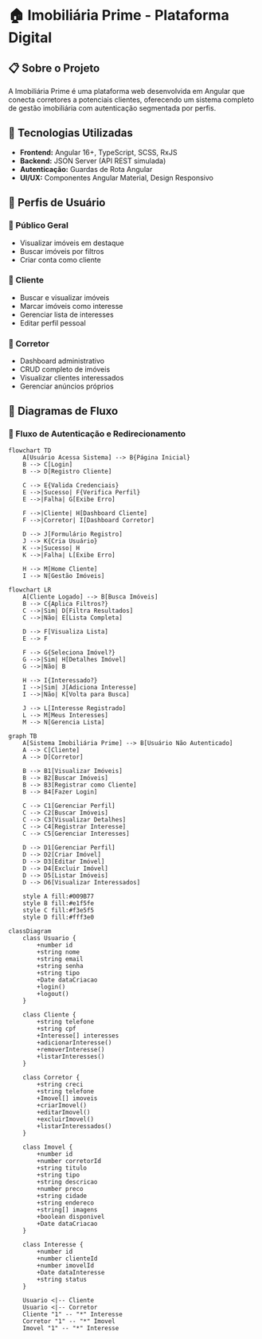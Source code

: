# 🏠 Imobiliária Prime - Plataforma Digital

## 📋 Sobre o Projeto
A Imobiliária Prime é uma plataforma web desenvolvida em Angular que conecta corretores a potenciais clientes, oferecendo um sistema completo de gestão imobiliária com autenticação segmentada por perfis.

## 🚀 Tecnologias Utilizadas
- **Frontend:** Angular 16+, TypeScript, SCSS, RxJS  
- **Backend:** JSON Server (API REST simulada)  
- **Autenticação:** Guardas de Rota Angular  
- **UI/UX:** Componentes Angular Material, Design Responsivo  

## 👥 Perfis de Usuário
### 🎯 Público Geral
- Visualizar imóveis em destaque  
- Buscar imóveis por filtros  
- Criar conta como cliente  

### 👤 Cliente
- Buscar e visualizar imóveis  
- Marcar imóveis como interesse  
- Gerenciar lista de interesses  
- Editar perfil pessoal  

### 🏢 Corretor
- Dashboard administrativo  
- CRUD completo de imóveis  
- Visualizar clientes interessados  
- Gerenciar anúncios próprios  

## 🔐 Diagramas de Fluxo

### 🔑 Fluxo de Autenticação e Redirecionamento

```mermaid
flowchart TD
    A[Usuário Acessa Sistema] --> B{Página Inicial}
    B --> C[Login]
    B --> D[Registro Cliente]
    
    C --> E{Valida Credenciais}
    E -->|Sucesso| F{Verifica Perfil}
    E -->|Falha| G[Exibe Erro]
    
    F -->|Cliente| H[Dashboard Cliente]
    F -->|Corretor| I[Dashboard Corretor]
    
    D --> J[Formulário Registro]
    J --> K{Cria Usuário}
    K -->|Sucesso| H
    K -->|Falha| L[Exibe Erro]
    
    H --> M[Home Cliente]
    I --> N[Gestão Imóveis]
```
```mermaid
flowchart LR
    A[Cliente Logado] --> B[Busca Imóveis]
    B --> C{Aplica Filtros?}
    C -->|Sim| D[Filtra Resultados]
    C -->|Não| E[Lista Completa]
    
    D --> F[Visualiza Lista]
    E --> F
    
    F --> G{Seleciona Imóvel?}
    G -->|Sim| H[Detalhes Imóvel]
    G -->|Não| B
    
    H --> I{Interessado?}
    I -->|Sim| J[Adiciona Interesse]
    I -->|Não| K[Volta para Busca]
    
    J --> L[Interesse Registrado]
    L --> M[Meus Interesses]
    M --> N[Gerencia Lista]
```
```mermaid
graph TB
    A[Sistema Imobiliária Prime] --> B[Usuário Não Autenticado]
    A --> C[Cliente]
    A --> D[Corretor]
    
    B --> B1[Visualizar Imóveis]
    B --> B2[Buscar Imóveis]
    B --> B3[Registrar como Cliente]
    B --> B4[Fazer Login]
    
    C --> C1[Gerenciar Perfil]
    C --> C2[Buscar Imóveis]
    C --> C3[Visualizar Detalhes]
    C --> C4[Registrar Interesse]
    C --> C5[Gerenciar Interesses]
    
    D --> D1[Gerenciar Perfil]
    D --> D2[Criar Imóvel]
    D --> D3[Editar Imóvel]
    D --> D4[Excluir Imóvel]
    D --> D5[Listar Imóveis]
    D --> D6[Visualizar Interessados]
    
    style A fill:#009B77
    style B fill:#e1f5fe
    style C fill:#f3e5f5
    style D fill:#fff3e0
```
```mermaid
classDiagram
    class Usuario {
        +number id
        +string nome
        +string email
        +string senha
        +string tipo
        +Date dataCriacao
        +login()
        +logout()
    }

    class Cliente {
        +string telefone
        +string cpf
        +Interesse[] interesses
        +adicionarInteresse()
        +removerInteresse()
        +listarInteresses()
    }

    class Corretor {
        +string creci
        +string telefone
        +Imovel[] imoveis
        +criarImovel()
        +editarImovel()
        +excluirImovel()
        +listarInteressados()
    }

    class Imovel {
        +number id
        +number corretorId
        +string titulo
        +string tipo
        +string descricao
        +number preco
        +string cidade
        +string endereco
        +string[] imagens
        +boolean disponivel
        +Date dataCriacao
    }

    class Interesse {
        +number id
        +number clienteId
        +number imovelId
        +Date dataInteresse
        +string status
    }

    Usuario <|-- Cliente
    Usuario <|-- Corretor
    Cliente "1" -- "*" Interesse
    Corretor "1" -- "*" Imovel
    Imovel "1" -- "*" Interesse
```